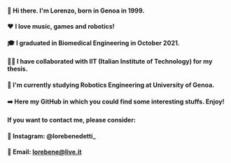 #### 👋 Hi there. I'm Lorenzo, born in Genoa in 1999.
#### ❤️ I love music, games and robotics!
#### 🎓 I graduated in Biomedical Engineering in October 2021.
#### 👨‍💻 I have collaborated with IIT (Italian Institute of Technology) for my thesis. 
#### 🤖 I'm currently studying Robotics Engineering at University of Genoa. 
#### ➡️ Here my GitHub in which you could find some interesting stuffs. Enjoy!

#### If you want to contact me, please consider: 
#### 📱 Instagram: @lorebenedetti_
#### 📧 Email: lorebene@live.it
<!--
**LoreBene99/LoreBene99** is a ✨ _special_ ✨ repository because its `README.md` (this file) appears on your GitHub profile.

Here are some ideas to get you started:

- 🔭 I’m currently working on ...
- 🌱 I’m currently learning ...
- 👯 I’m looking to collaborate on ...
- 🤔 I’m looking for help with ...
- 💬 Ask me about ...
- 📫 How to reach me: ...
- 😄 Pronouns: ...
- ⚡ Fun fact: ...
-->
